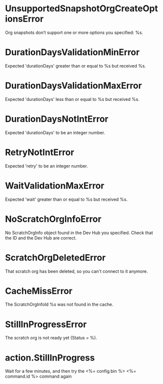 # UnsupportedSnapshotOrgCreateOptionsError

Org snapshots don’t support one or more options you specified: %s.

# DurationDaysValidationMinError

Expected 'durationDays' greater than or equal to %s but received %s.

# DurationDaysValidationMaxError

Expected 'durationDays' less than or equal to %s but received %s.

# DurationDaysNotIntError

Expected 'durationDays' to be an integer number.

# RetryNotIntError

Expected 'retry' to be an integer number.

# WaitValidationMaxError

Expected 'wait' greater than or equal to %s but received %s.

# NoScratchOrgInfoError

No ScratchOrgInfo object found in the Dev Hub you specified. Check that the ID and the Dev Hub are correct.

# ScratchOrgDeletedError

That scratch org has been deleted, so you can't connect to it anymore.

# CacheMissError

The ScratchOrgInfoId %s was not found in the cache.

# StillInProgressError

The scratch org is not ready yet (Status = %).

# action.StillInProgress

Wait for a few minutes, and then try the <%= config.bin %> <%= command.id %> command again

